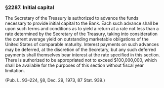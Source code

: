 ### §2287. Initial capital ###

The Secretary of the Treasury is authorized to advance the funds necessary to provide initial capital to the Bank. Each such advance shall be upon such terms and conditions as to yield a return at a rate not less than a rate determined by the Secretary of the Treasury, taking into consideration the current average yield on outstanding marketable obligations of the United States of comparable maturity. Interest payments on such advances may be deferred, at the discretion of the Secretary, but any such deferred payments shall themselves bear interest at the rate specified in this section. There is authorized to be appropriated not to exceed $100,000,000, which shall be available for the purposes of this section without fiscal year limitation.

(Pub. L. 93–224, §8, Dec. 29, 1973, 87 Stat. 939.)